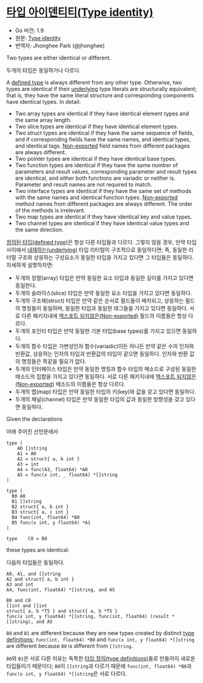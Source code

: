 # [타입 아이덴티티(Type identity)](#type-identity)

* Go 버전: 1.9
* 원문: [Type identity](https://golang.org/ref/spec#Type_identity)
* 번역자: Jhonghee Park (@jhonghee)

Two types are either identical or different.

두개의 타입은 동일하거나 다르다.

A <a href="#Type_definitions">defined type</a> is always different from any other type.
Otherwise, two types are identical if their <a href="#Types">underlying</a> type literals are
structurally equivalent; that is, they have the same literal structure and corresponding
components have identical types. In detail:

  * Two array types are identical if they have identical element types and the same array length.
  * Two slice types are identical if they have identical element types.
  * Two struct types are identical if they have the same sequence of fields, and if corresponding fields have the same names, and identical types, and identical tags. [Non-exported](/Declarations%20and%20scope/exported_identifiers.html) field names from different packages are always different.
  * Two pointer types are identical if they have identical base types.
  * Two function types are identical if they have the same number of parameters and result values, corresponding parameter and result types are identical, and either both functions are variadic or neither is. Parameter and result names are not required to match.
  * Two interface types are identical if they have the same set of methods with the same names and identical function types. [Non-exported](/Declarations%20and%20scope/exported_identifiers.html) method names from different packages are always different. The order of the methods is irrelevant.
  * Two map types are identical if they have identical key and value types.
  * Two channel types are identical if they have identical value types and the same direction.

[정의된 타입(defined type)](/Declarations%20and%20scope/type_declarations.html#type-definitions)은 항상 다른 타입들과 다르다. 그렇지 않을 경우, 만약 타입 사이에서 [내재하는(underlying)](/Types/) 타입 리터럴이 구조적으로 동일하다면; 즉, 동일한 리터럴 구조와 상응하는 구성요소가 동일한 타입을 가지고 있다면 그 타입들은 동일하다. 자세하게 설명하자면:

 * 두개의 정렬(array) 타입은 만약 동일한 요소 타입과 동일한 길이를 가지고 있다면 동일한다.
 * 두개의 슬라이스(slice) 타입은 만약 동일한 요소 타입을 가지고 있다면 동일하다.
 * 두개의 구조체(struct) 타입은 만약 같은 순서로 필드들이 배치되고, 상응하는 필드의 명칭들이 동일하며, 동일한 타입과 동일한 태그들을 가지고 있다면 동일하다. 서로 다른 패키지내에 [엑스포트 되지않은(Non-exported)](/Declarations%20and%20scope/exported_identifiers.html) 필드의 이름들은 항상 다르다.
 * 두개의 포인터 타입은 만약 동일한 기본 타입(base types)를 가지고 있으면 동일하다.
 * 두개의 함수 타입은 가변성인자 함수(variadic)이든 아니든 만약 같은 수의 인자와 반환값, 상응하는 인자의 타입과 반환값의 타입이 같으면 동일하다. 인자와 반환 값의 명칭들은 똑같을 필요가 없다.
 * 두개의 인터페이스 타입은 만약 동일한 명칭과 함수 타입의 메소드로 구성된 동일한 메소드의 집합을 가지고 있다면 동일하다. 서로 다른 패키지내에 [엑스포트 되지않은(Non-exported)](/Declarations%20and%20scope/exported_identifiers.html) 메소드의 이름들은 항상 다르다.
 * 두개의 맵(map) 타입은 만약 동일한 타입의 키(key)와 값을 갖고 있다면 동일하다.
 * 두개의 채널(channel) 타입은 만약 동일한 타입의 값과 동일한 방향성을 갖고 있다면 동일하다.

Given the declarations

아래 주어진 선언문에서

```
type (
	A0 []string
	A1 = A0
	A2 = struct{ a, b int }
	A3 = int
	A4 = func(A3, float64) *A0
	A5 = func(x int, _ float64) *[]string
)

type (
  B0 A0
  B1 []string
  B2 struct{ a, b int }
  B3 struct{ a, c int }
  B4 func(int, float64) *B0
  B5 func(x int, y float64) *A1
)

type	C0 = B0
```

these types are identical:

다음의 타입들은 동일하다.

```
A0, A1, and []string
A2 and struct{ a, b int }
A3 and int
A4, func(int, float64) *[]string, and A5

B0 and C0
[]int and []int
struct{ a, b *T5 } and struct{ a, b *T5 }
func(x int, y float64) *[]string, func(int, float64) (result *[]string), and A5
```

`B0` and `B1` are different because they are new types created by distinct <a href="#Type_definitions">type definitions</a>; `func(int, float64) *B0` and `func(x int, y float64) *[]string` are different because `B0` is different from `[]string`.

`B0`와 `B1`은 서로 다른 이유는 독특한 [타입 정의(type definitions)](/Declarations%20and%20scope/type_declarations.html#type-definitions)들로 만들어지 새로운 타입들이기 때문이다; `B0`이 `[]string`과 다르기 때문에 `func(int, float64) *B0`과 `func(x int, y float64) *[]string`은 서로 다르다.